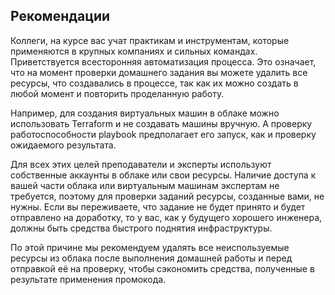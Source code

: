 ## Рекомендации

Коллеги, на курсе вас учат практикам и инструментам, которые применяются в крупных компаниях и сильных командах. Приветствуется всесторонняя автоматизация процесса. Это означает, что на момент проверки домашнего задания вы можете удалить все ресурсы, что создавались в процессе, так как их можно создать в любой момент и повторить проделанную работу.

Например, для создания виртуальных машин в облаке можно использовать Terraform и не создавать машины вручную. А проверку работоспособности playbook предполагает его запуск, как и проверку ожидаемого результата.

Для всех этих целей преподаватели и эксперты используют собственные аккаунты в облаке или свои ресурсы. Наличие доступа к вашей части облака или виртуальным машинам экспертам не требуется, поэтому для проверки заданий ресурсы, созданные вами, не нужны. Если вы переживаете, что задание не будет принято и будет отправлено на доработку, то у вас, как у будущего хорошего инженера, должны быть средства быстрого поднятия инфраструктуры. 

По этой причине мы рекомендуем удалять все неиспользуемые ресурсы из облака после выполнения домашней работы и перед отправкой её на проверку, чтобы сэкономить средства, полученные в результате применения промокода.



